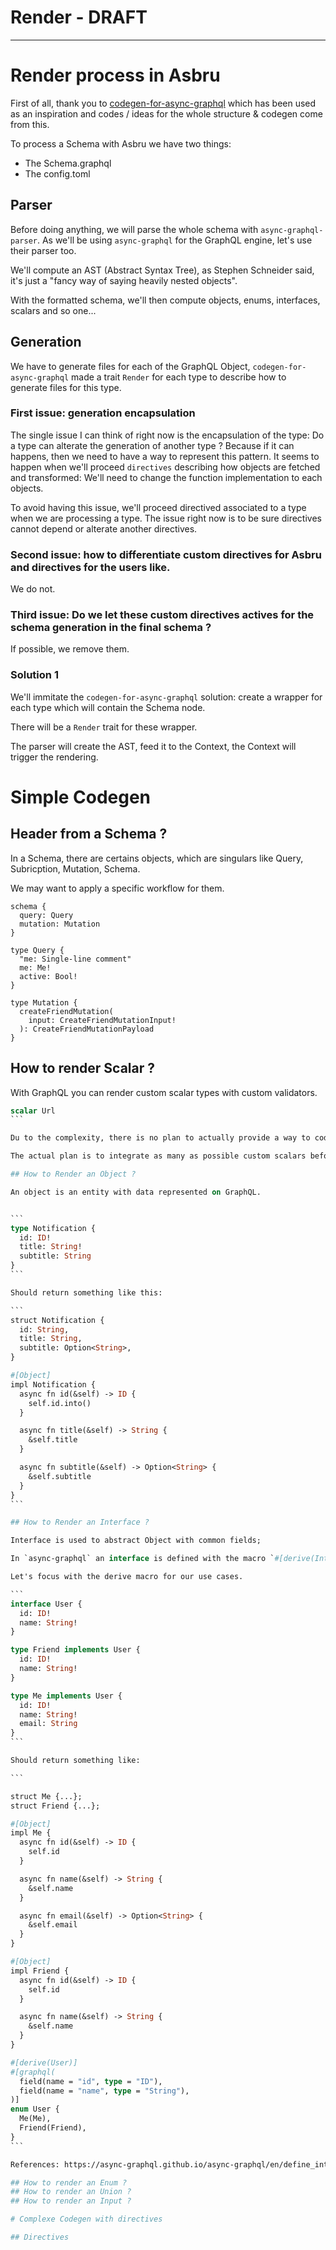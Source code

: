 # Render - DRAFT
----------------

# Render process in Asbru

First of all, thank you to [codegen-for-async-graphql](https://github.com/atsuhiro/codegen-for-async-graphql) which has been used as an inspiration and codes / ideas for the whole structure & codegen come from this.

To process a Schema with Asbru we have two things:

- The Schema.graphql
- The config.toml

## Parser

Before doing anything, we will parse the whole schema with `async-graphql-parser`. As we'll be using `async-graphql` for the GraphQL engine, let's use their parser too.

We'll compute an AST (Abstract Syntax Tree), as Stephen Schneider said, it's just a "fancy way of saying heavily nested objects".

With the formatted schema, we'll then compute objects, enums, interfaces, scalars and so one...

## Generation

We have to generate files for each of the GraphQL Object, `codegen-for-async-graphql` made a trait `Render` for each type to describe how to generate files for this type.

### First issue: generation encapsulation

The single issue I can think of right now is the encapsulation of the type: Do a type can alterate the generation of another type ? Because if it can happens, then we need to have a way to represent this pattern.
It seems to happen when we'll proceed `directives` describing how objects are fetched and transformed: We'll need to change the function implementation to each objects.

To avoid having this issue, we'll proceed directived associated to a type when we are processing a type. The issue right now is to be sure directives cannot depend or alterate another directives.

### Second issue: how to differentiate custom directives for Asbru and directives for the users like.

We do not.

### Third issue: Do we let these custom directives actives for the schema generation in the final schema ?

If possible, we remove them.

### Solution 1

We'll immitate the `codegen-for-async-graphql` solution: create a wrapper for each type which will contain the Schema node.

There will be a `Render` trait for these wrapper.

The parser will create the AST, feed it to the Context, the Context will trigger the rendering.

# Simple Codegen

## Header from a Schema ?

In a Schema, there are certains objects, which are singulars like Query, Subricption, Mutation, Schema.

We may want to apply a specific workflow for them.

```
schema {
  query: Query
  mutation: Mutation
}

type Query {
  "me: Single-line comment"
  me: Me!
  active: Bool!
}

type Mutation {
  createFriendMutation(
    input: CreateFriendMutationInput!
  ): CreateFriendMutationPayload
}
```

## How to render Scalar ?

With GraphQL you can render custom scalar types with custom validators.

````graphql
scalar Url
```

Du to the complexity, there is no plan to actually provide a way to code these scalars before codegen with asbru.

The actual plan is to integrate as many as possible custom scalars beforehand and later provide either a way to add these custom scalars into Asbru with rust code or with WASM function.

## How to Render an Object ?

An object is an entity with data represented on GraphQL.


```
type Notification {
  id: ID!
  title: String!
  subtitle: String
}
```

Should return something like this:

```
struct Notification {
  id: String,
  title: String,
  subtitle: Option<String>,
}

#[Object]
impl Notification {
  async fn id(&self) -> ID {
    self.id.into()
  }

  async fn title(&self) -> String {
    &self.title
  }

  async fn subtitle(&self) -> Option<String> {
    &self.subtitle
  }
}
```

## How to Render an Interface ?

Interface is used to abstract Object with common fields;

In `async-graphql` an interface is defined with the macro `#[derive(Interface)]` or manually.

Let's focus with the derive macro for our use cases.

```
interface User {
  id: ID!
  name: String!
}

type Friend implements User {
  id: ID!
  name: String!
}

type Me implements User {
  id: ID!
  name: String!
  email: String
}
```

Should return something like:

```

struct Me {...};
struct Friend {...};

#[Object]
impl Me {
  async fn id(&self) -> ID {
    self.id
  }

  async fn name(&self) -> String {
    &self.name
  }

  async fn email(&self) -> Option<String> {
    &self.email
  }
}

#[Object]
impl Friend { 
  async fn id(&self) -> ID {
    self.id
  }

  async fn name(&self) -> String {
    &self.name
  }
}

#[derive(User)]
#[graphql(
  field(name = "id", type = "ID"),
  field(name = "name", type = "String"),
)]
enum User {
  Me(Me),
  Friend(Friend),
}
```

References: https://async-graphql.github.io/async-graphql/en/define_interface.html

## How to render an Enum ?
## How to render an Union ?
## How to render an Input ?

# Complexe Codegen with directives

## Directives
